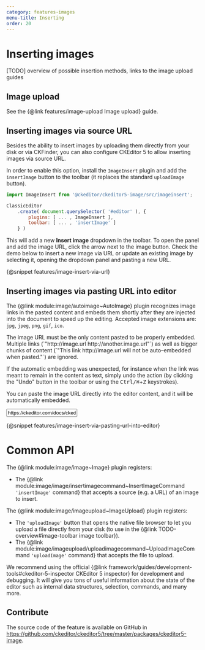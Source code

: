 ```yaml
---
category: features-images
menu-title: Inserting
order: 20
---
```


# Inserting images

[TODO] overview of possible insertion methods, links to the image upload guides

## Image upload

See the {@link features/image-upload Image upload} guide.

## Inserting images via source URL

Besides the ability to insert images by uploading them directly from your disk or via CKFinder, you can also configure CKEditor 5 to allow inserting images via source URL.

In order to enable this option, install the `ImageInsert` plugin and add the `insertImage` button to the toolbar (it replaces the standard `uploadImage` button).

```js
import ImageInsert from '@ckeditor/ckeditor5-image/src/imageinsert';

ClassicEditor
	.create( document.querySelector( '#editor' ), {
		plugins: [ ... , ImageInsert ],
		toolbar: [ ... , 'insertImage' ]
	} )
```

This will add a new **Insert image** dropdown in the toolbar. To open the panel and add the image URL, click the arrow next to the image button. Check the demo below to insert a new image via URL or update an existing image by selecting it, opening the dropdown panel and pasting a new URL.

{@snippet features/image-insert-via-url}

## Inserting images via pasting URL into editor

The {@link module:image/autoimage~AutoImage} plugin recognizes image links in the pasted content and embeds them shortly after they are injected into the document to speed up the editing. Accepted image extensions are: `jpg`, `jpeg`, `png`, `gif`, `ico`.

<info-box>
	The image URL must be the only content pasted to be properly embedded. Multiple links (`"http://image.url http://another.image.url"`) as well as bigger chunks of content (`"This link http://image.url will not be auto–embedded when pasted."`) are ignored.
</info-box>

If the automatic embedding was unexpected, for instance when the link was meant to remain in the content as text, simply undo the action (by clicking the "Undo" button in the toolbar or using the <kbd>Ctrl/⌘</kbd>+<kbd>Z</kbd> keystrokes).

You can paste the image URL directly into the editor content, and it will be automatically embedded.

<input class="example-input" type="text" value="https://ckeditor.com/docs/ckeditor5/latest/assets/img/malta.jpg">

{@snippet features/image-insert-via-pasting-url-into-editor}

# Common API

The {@link module:image/image~Image} plugin registers:

* The {@link module:image/image/insertimagecommand~InsertImageCommand `'insertImage'` command} that accepts a source (e.g. a URL) of an image to insert.

The {@link module:image/imageupload~ImageUpload} plugin registers:

* The `'uploadImage'` button that opens the native file browser to let you upload a file directly from your disk (to use in the {@link TODO-overview#image-toolbar image toolbar}).
* The {@link module:image/imageupload/uploadimagecommand~UploadImageCommand `'uploadImage'` command} that accepts the file to upload.

<info-box>
	We recommend using the official {@link framework/guides/development-tools#ckeditor-5-inspector CKEditor 5 inspector} for development and debugging. It will give you tons of useful information about the state of the editor such as internal data structures, selection, commands, and many more.
</info-box>

## Contribute

The source code of the feature is available on GitHub in https://github.com/ckeditor/ckeditor5/tree/master/packages/ckeditor5-image.
